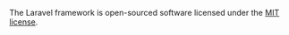 The Laravel framework is open-sourced software licensed under the [MIT license](http://opensource.org/licenses/MIT).
